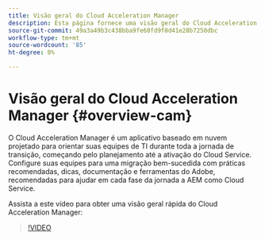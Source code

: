 ```yaml
---
title: Visão geral do Cloud Acceleration Manager
description: Esta página fornece uma visão geral do Cloud Acceleration Manager.
source-git-commit: 49a3a49b3c438bba9fe60fd9f8d41e28b7250dbc
workflow-type: tm+mt
source-wordcount: '85'
ht-degree: 0%

---
```



# Visão geral do Cloud Acceleration Manager {#overview-cam}

O Cloud Acceleration Manager é um aplicativo baseado em nuvem projetado para orientar suas equipes de TI durante toda a jornada de transição, começando pelo planejamento até a ativação do Cloud Service. Configure suas equipes para uma migração bem-sucedida com práticas recomendadas, dicas, documentação e ferramentas do Adobe, recomendadas para ajudar em cada fase da jornada a AEM como Cloud Service.

Assista a este vídeo para obter uma visão geral rápida do Cloud Acceleration Manager:

>[!VIDEO](https://video.tv.adobe.com/v/335547)